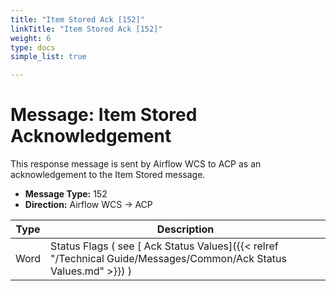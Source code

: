 ```yaml
---
title: "Item Stored Ack [152]"
linkTitle: "Item Stored Ack [152]"
weight: 6
type: docs
simple_list: true

---
```


# Message: Item Stored Acknowledgement
This response message is sent by Airflow WCS to ACP as an acknowledgement to the Item Stored message.

- **Message Type:** 152
- **Direction:** Airflow WCS → ACP


|Type |Description |
|-----|------------|
|Word |Status Flags ( see [ Ack Status Values]({{< relref "/Technical Guide/Messages/Common/Ack Status Values.md" >}}) ) |


